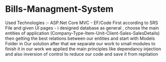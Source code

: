 # Bills-Managment-System
Used Technologies :- ASP.Net Core MVC - EF/Code First 
according to SRS File and given UI pages - i designed database as general , choose the main entities of application (Company-Type-Item-Unit-Client-Sales-SalesDetails)
then getting the best relations between our entities and start with Models Folder in Our solution
after that we separate our work to small modules to finish it 
in our work we applied the main principles like dependancy injection and also inversion of control 
to reduce our code and save it from repitation 
